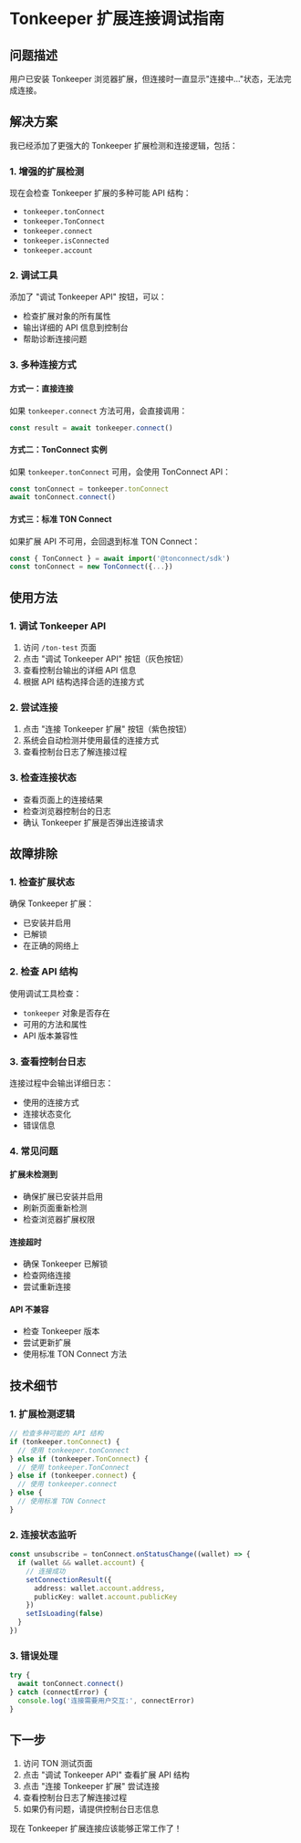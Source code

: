 # Tonkeeper 扩展连接调试指南

## 问题描述

用户已安装 Tonkeeper 浏览器扩展，但连接时一直显示"连接中..."状态，无法完成连接。

## 解决方案

我已经添加了更强大的 Tonkeeper 扩展检测和连接逻辑，包括：

### 1. 增强的扩展检测

现在会检查 Tonkeeper 扩展的多种可能 API 结构：
- `tonkeeper.tonConnect`
- `tonkeeper.TonConnect`
- `tonkeeper.connect`
- `tonkeeper.isConnected`
- `tonkeeper.account`

### 2. 调试工具

添加了 "调试 Tonkeeper API" 按钮，可以：
- 检查扩展对象的所有属性
- 输出详细的 API 信息到控制台
- 帮助诊断连接问题

### 3. 多种连接方式

#### 方式一：直接连接
如果 `tonkeeper.connect` 方法可用，会直接调用：
```typescript
const result = await tonkeeper.connect()
```

#### 方式二：TonConnect 实例
如果 `tonkeeper.tonConnect` 可用，会使用 TonConnect API：
```typescript
const tonConnect = tonkeeper.tonConnect
await tonConnect.connect()
```

#### 方式三：标准 TON Connect
如果扩展 API 不可用，会回退到标准 TON Connect：
```typescript
const { TonConnect } = await import('@tonconnect/sdk')
const tonConnect = new TonConnect({...})
```

## 使用方法

### 1. 调试 Tonkeeper API
1. 访问 `/ton-test` 页面
2. 点击 "调试 Tonkeeper API" 按钮（灰色按钮）
3. 查看控制台输出的详细 API 信息
4. 根据 API 结构选择合适的连接方式

### 2. 尝试连接
1. 点击 "连接 Tonkeeper 扩展" 按钮（紫色按钮）
2. 系统会自动检测并使用最佳的连接方式
3. 查看控制台日志了解连接过程

### 3. 检查连接状态
- 查看页面上的连接结果
- 检查浏览器控制台的日志
- 确认 Tonkeeper 扩展是否弹出连接请求

## 故障排除

### 1. 检查扩展状态
确保 Tonkeeper 扩展：
- 已安装并启用
- 已解锁
- 在正确的网络上

### 2. 检查 API 结构
使用调试工具检查：
- `tonkeeper` 对象是否存在
- 可用的方法和属性
- API 版本兼容性

### 3. 查看控制台日志
连接过程中会输出详细日志：
- 使用的连接方式
- 连接状态变化
- 错误信息

### 4. 常见问题

#### 扩展未检测到
- 确保扩展已安装并启用
- 刷新页面重新检测
- 检查浏览器扩展权限

#### 连接超时
- 确保 Tonkeeper 已解锁
- 检查网络连接
- 尝试重新连接

#### API 不兼容
- 检查 Tonkeeper 版本
- 尝试更新扩展
- 使用标准 TON Connect 方法

## 技术细节

### 1. 扩展检测逻辑
```typescript
// 检查多种可能的 API 结构
if (tonkeeper.tonConnect) {
  // 使用 tonkeeper.tonConnect
} else if (tonkeeper.TonConnect) {
  // 使用 tonkeeper.TonConnect
} else if (tonkeeper.connect) {
  // 使用 tonkeeper.connect
} else {
  // 使用标准 TON Connect
}
```

### 2. 连接状态监听
```typescript
const unsubscribe = tonConnect.onStatusChange((wallet) => {
  if (wallet && wallet.account) {
    // 连接成功
    setConnectionResult({
      address: wallet.account.address,
      publicKey: wallet.account.publicKey
    })
    setIsLoading(false)
  }
})
```

### 3. 错误处理
```typescript
try {
  await tonConnect.connect()
} catch (connectError) {
  console.log('连接需要用户交互:', connectError)
}
```

## 下一步

1. 访问 TON 测试页面
2. 点击 "调试 Tonkeeper API" 查看扩展 API 结构
3. 点击 "连接 Tonkeeper 扩展" 尝试连接
4. 查看控制台日志了解连接过程
5. 如果仍有问题，请提供控制台日志信息

现在 Tonkeeper 扩展连接应该能够正常工作了！
